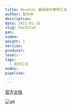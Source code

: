 ```yaml
---
title: Houdini 基础操作案例汇总
author: 智伤帝
description: 
date: 2021-01-16
slug: 56c557a6
pan: 
video: 
weight: 1
version: 
producer:
level: 
tags: 
  - 知识汇总
nodes: 
pipeline: 

---
```


[官方文档](https://www.sidefx.com/docs/houdini/basics/index.html)

![alt](https://cdn.jsdelivr.net/gh/FXTD-ODYSSEY/HoudiniWiki@gh-pages/posts/f5e65036/01.jpg)


